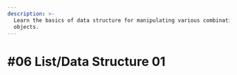 ```yaml
---
description: >-
  Learn the basics of data structure for manipulating various combinations of
  objects.
---
```


# \#06 List/Data Structure 01

